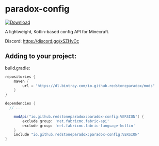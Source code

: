 # paradox-config

[ ![Download](https://api.bintray.com/packages/redstoneparadox/mods/paradox-config/images/download.svg?version=0.3.4-alpha) ](https://bintray.com/redstoneparadox/mods/paradox-config/0.3.4-alpha/link)

A lightweight, Kotlin-based config API for Minecraft.

Discord: https://discord.gg/xSZHvCc

## Adding to your project:

build.gradle:
```gradle
repositories {
	maven {
		url = "https://dl.bintray.com/io.github.redstoneparadox/mods"
	}
}

dependencies {
  // ...

	modApi("io.github.redstoneparadox:paradox-config:VERSION") {
		exclude group: 'net.fabricmc.fabric-api'
		exclude group: 'net.fabricmc.fabric-language-kotlin'
	}
	include "io.github.redstoneparadox:paradox-config:VERSION"
}
```
